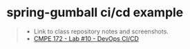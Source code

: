 # spring-gumball ci/cd example
> * Link to class repository notes and screenshots.
> * [CMPE 172 - Lab #10 - DevOps CI/CD](https://github.com/nguyensjsu/cmpe172-v0zz/tree/main/labs/lab10)
